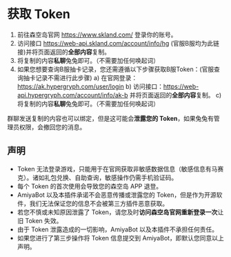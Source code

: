 # 获取 Token

1. 前往森空岛官网 https://www.skland.com/ 登录你的账号。
2. 访问接口 https://web-api.skland.com/account/info/hg (官服B服均为此链接)并将页面返回的**全部内容**复制。
3. 将复制的内容**私聊**兔兔即可。（不需要加任何唤起词）
4. 如果您想要查询B服抽卡记录，您还需遵循以下步骤获取B服Token：(官服查询抽卡记录不需进行此步骤)
    a) 在官网登录：https://ak.hypergryph.com/user/login
    b) 访问接口：https://web-api.hypergryph.com/account/info/ak-b 并将页面返回的**全部内容**复制。
    c) 将复制的内容**私聊**兔兔即可。（不需要加任何唤起词）

群聊发送复制的内容也可以绑定，但是这可能会**泄露您的 Token**，如果兔兔有管理员权限，会撤回您的消息。

## 声明

- Token 无法登录游戏，只能用于在官网获取非敏感数据信息（敏感信息有马赛克）。诸如礼包兑换、自助查询，敏感操作仍需手机验证码。
- 每个 Token 的首次使用会导致您的森空岛 APP 退登。
- AmiyaBot 以及本插件承诺不会恶意传播或泄露您的 Token，但是作为开源软件，我们无法保证您的信息不会被第三方插件恶意获取。
- 若您不慎或未知原因泄露了 Token，请您及时**访问森空岛官网重新登录一次**让旧 Token 失效。
- 由于 Token 泄露造成的一切影响，AmiyaBot 以及本插件不承担任何责任。
- 如果您进行了第三步操作将 Token 信息提交到 AmiyaBot，即默认您同意以上声明。
